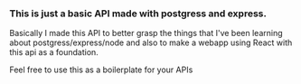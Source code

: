 ### This is just a basic API made with postgress and express.

Basically I made this API to better grasp the things that I've been learning about postgress/express/node and also to make a webapp using React with this api as a foundation.

Feel free to use this as a boilerplate for your APIs
